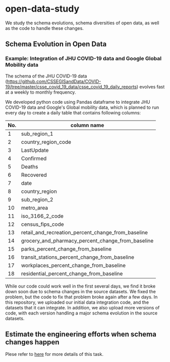 # open-data-study
We study the schema evolutions, schema diversities of open data, as well as the code to handle these changes.

## Schema Evolution in Open Data

### Example: Integration of JHU COVID-19 data and Google Global Mobility data

The schema of the JHU COVID-19 data (https://github.com/CSSEGISandData/COVID-19/tree/master/csse_covid_19_data/csse_covid_19_daily_reports) evolves fast at a weekly to monthly frequency.

We developed python code using Pandas dataframe to integrate JHU COVID-19 data and Google's Global mobility data, which is planned to run every day to create a daily table that contains following columns:


|No.|column name|
|---|---|
|1|sub_region_1|
|2|country_region_code|
|3|LastUpdate|
|4|Confirmed|
|5|Deaths|
|6|Recovered|
|7|date|
|8|country_region|
|9|sub_region_2|
|10|metro_area|
|11|iso_3166_2_code|
|12|census_fips_code|
|13|retail_and_recreation_percent_change_from_baseline|
|14|grocery_and_pharmacy_percent_change_from_baseline|
|15|parks_percent_change_from_baseline|
|16|transit_stations_percent_change_from_baseline|
|17|workplaces_percent_change_from_baseline|
|18|residential_percent_change_from_baseline


While our code could work well in the first several days, we find it broke down soon due to schema changes in the source datasets. We fixed the problem, but the code to fix that problem broke again after a few days. In this repository, we uploaded our initial data integration code, and the datasets that it can integrate. In addition, we also upload more versions of code, with each version handling a major schema evolution in the source datasets.

## Estimate the engineering efforts when schema changes happen

Plese refer to [here](covid-19-mobility-integration/initial-integration/README.md) for more details of this task.